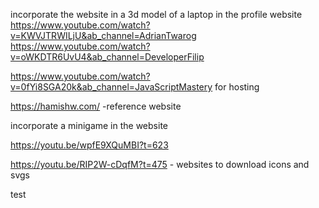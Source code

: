 incorporate the website in a 3d model of a laptop in the profile website
https://www.youtube.com/watch?v=KWVJTRWILjU&ab_channel=AdrianTwarog
https://www.youtube.com/watch?v=oWKDTR6UvU4&ab_channel=DeveloperFilip

https://www.youtube.com/watch?v=0fYi8SGA20k&ab_channel=JavaScriptMastery for hosting

https://hamishw.com/ -reference website

incorporate a minigame in the website

https://youtu.be/wpfE9XQuMBI?t=623

https://youtu.be/RIP2W-cDqfM?t=475 - websites to download icons and svgs

test
